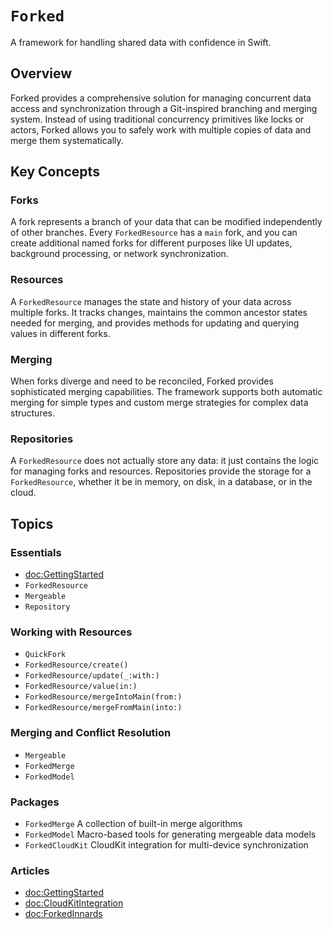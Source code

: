 # ``Forked``

A framework for handling shared data with confidence in Swift.

## Overview

Forked provides a comprehensive solution for managing concurrent data access and synchronization through a Git-inspired branching and merging system. Instead of using traditional concurrency primitives like locks or actors, Forked allows you to safely work with multiple copies of data and merge them systematically.

## Key Concepts

### Forks
A fork represents a branch of your data that can be modified independently of other branches. Every ``ForkedResource`` has a `main` fork, and you can create additional named forks for different purposes like UI updates, background processing, or network synchronization.

### Resources
A ``ForkedResource`` manages the state and history of your data across multiple forks. It tracks changes, maintains the common ancestor states needed for merging, and provides methods for updating and querying values in different forks.

### Merging
When forks diverge and need to be reconciled, Forked provides sophisticated merging capabilities. The framework supports both automatic merging for simple types and custom merge strategies for complex data structures.

### Repositories
A ``ForkedResource`` does not actually store any data: it just contains the logic for managing forks and resources. Repositories provide the storage for a `ForkedResource`, whether it be in memory, on disk, in a database, or in the cloud.

## Topics

### Essentials

- <doc:GettingStarted>
- ``ForkedResource``
- ``Mergeable``
- ``Repository``

### Working with Resources

- ``QuickFork``
- ``ForkedResource/create()``
- ``ForkedResource/update(_:with:)``
- ``ForkedResource/value(in:)``
- ``ForkedResource/mergeIntoMain(from:)``
- ``ForkedResource/mergeFromMain(into:)``

### Merging and Conflict Resolution

- ``Mergeable``
- ``ForkedMerge``
- ``ForkedModel``

### Packages

- ``ForkedMerge``
  A collection of built-in merge algorithms
- ``ForkedModel``
  Macro-based tools for generating mergeable data models
- ``ForkedCloudKit``
  CloudKit integration for multi-device synchronization

### Articles

- <doc:GettingStarted>
- <doc:CloudKitIntegration>
- <doc:ForkedInnards>

